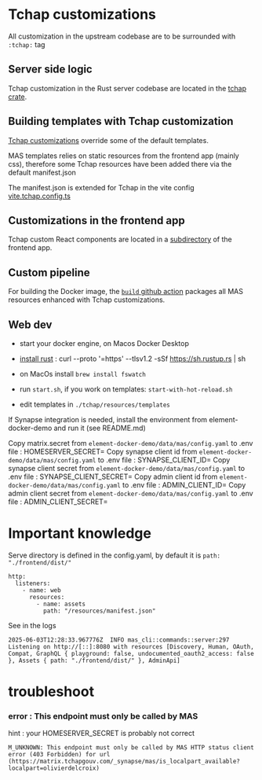 # Tchap customizations

All customization in the upstream codebase are to be surrounded with `:tchap:` tag

## Server side logic

Tchap customization in the Rust server codebase are located in the [tchap crate](../crates/tchap).

## Building templates with Tchap customization

[Tchap customizations](resources/templates) override some of the default templates.

MAS templates relies on static resources from the frontend app (mainly css), therefore some Tchap resources have been added there via the default manifest.json

The manifest.json is extended for Tchap in the vite config [vite.tchap.config.ts](../frontend/tchap/vite.tchap.config.ts)


## Customizations in the frontend app

Tchap custom React components are located in a [subdirectory](../frontend/tchap) of the frontend app.

## Custom pipeline

For building the Docker image, the [`build` github action](../.github/workflows/build.yaml) packages all MAS resources enhanced with Tchap customizations.

## Web dev

- start your docker engine, on Macos Docker Desktop

- [install rust](https://www.rust-lang.org/tools/install) : curl --proto '=https' --tlsv1.2 -sSf https://sh.rustup.rs | sh

- on MacOs install `brew install fswatch`

- run `start.sh`, if you work on templates: `start-with-hot-reload.sh`

- edit templates in `./tchap/resources/templates`

If Synapse integration is needed, install the environment from element-docker-demo and run it (see README.md)

Copy matrix.secret from `element-docker-demo/data/mas/config.yaml` to .env file : HOMESERVER_SECRET=
Copy synapse client id from `element-docker-demo/data/mas/config.yaml` to .env file : SYNAPSE_CLIENT_ID=
Copy synapse client secret from `element-docker-demo/data/mas/config.yaml` to .env file : SYNAPSE_CLIENT_SECRET=
Copy admin client id from `element-docker-demo/data/mas/config.yaml` to .env file : ADMIN_CLIENT_ID=
Copy admin client secret from `element-docker-demo/data/mas/config.yaml` to .env file : ADMIN_CLIENT_SECRET=


# Important knowledge

Serve directory is defined in the config.yaml, by default it is `path: "./frontend/dist/"`

```
http:
  listeners:
    - name: web
      resources:
        - name: assets
          path: "/resources/manifest.json"

```

See in the logs 

```
2025-06-03T12:28:33.967776Z  INFO mas_cli::commands::server:297 Listening on http://[::]:8080 with resources [Discovery, Human, OAuth, Compat, GraphQL { playground: false, undocumented_oauth2_access: false }, Assets { path: "./frontend/dist/" }, AdminApi] 

```

# troubleshoot


### error : This endpoint must only be called by MAS

hint : your HOMESERVER_SECRET is probably not correct

`
M_UNKNOWN: This endpoint must only be called by MAS
HTTP status client error (403 Forbidden) for url (https://matrix.tchapgouv.com/_synapse/mas/is_localpart_available?localpart=olivierdelcroix)
`